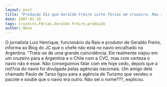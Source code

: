```yaml
---
layout: post
title: "Produção diz que Geraldo Freire curte férias em cruzeiro. Mas sem atropelos"
date: 2007-01-18
tags: Cruzeiro,Férias,Geraldo Freire,produção
author: None
---
```

O jornalista Luiz Henrique, funcionário da Raio e produtor de Geraldo Freire, informa ao Blog do JC que o chefe não está no navio encalhado na Argentina.
“Trata-se de uma grande coincidência. Ele realmente viajou em um cruzeiro para a Argentina e o Chile com a CVC, mas com certeza o navio não é esse. Não conseguimos falar com ele hoje cedo, depois que a not?cia do navio foi divulgada pelas agências nacionais. Um amigo dele chamado Paulo de Tarso ligou para a agência de Turismo que vendeu o pacote e soube que o navio era outro. Não sei o nome???, explicou. 